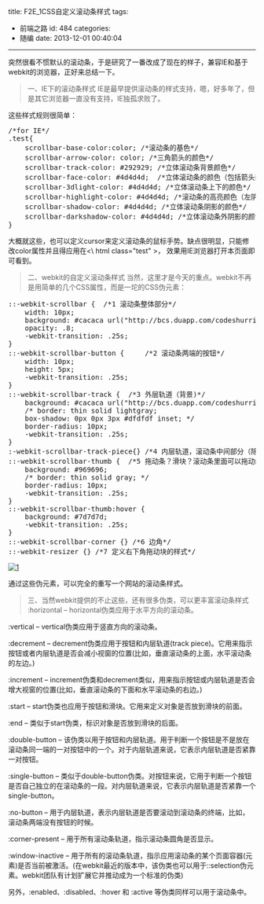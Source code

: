 title: F2E_1CSS自定义滚动条样式
tags:
  - 前端之路
id: 484
categories:
  - 随编
date: 2013-12-01 00:40:04
---

突然很看不惯默认的滚动条，于是研究了一番改成了现在的样子，兼容IE和基于webkit的浏览器，正好来总结一下。
> 一、IE下的滚动条样式
IE是最早提供滚动条的样式支持，嗯，好多年了，但是其它浏览器一直没有支持，IE独孤求败了。

这些样式规则很简单：
<pre>/*for IE*/
.test{
    scrollbar-base-color:color; /*滚动条的基色*/
    scrollbar-arrow-color: color; /*三角箭头的颜色*/
    scrollbar-track-color: #292929; /*立体滚动条背景颜色*/
    scrollbar-face-color: #4d4d4d;  /*立体滚动条的颜色（包括箭头部分的背景色）*/
    scrollbar-3dlight-color: #4d4d4d; /*立体滚动条上下的颜色*/
    scrollbar-highlight-color: #4d4d4d; /*滚动条的高亮颜色（左阴影）*/
    scrollbar-shadow-color: #4d4d4d; /*立体滚动条阴影的颜色*/
    scrollbar-darkshadow-color: #4d4d4d; /*立体滚动条外阴影的颜色*/
}</pre>

<!--more -->

大概就这些，也可以定义cursor来定义滚动条的鼠标手势。缺点很明显，只能修改color属性并且得应用在<\ html class="test" \>，
效果用IE浏览器打开本页面即可看到。
> 二、webkit的自定义滚动条样式
当然，这里才是今天的重点。webkit不再是用简单的几个CSS属性，而是一坨的CSS伪元素：
<pre>::-webkit-scrollbar {  /*1 滚动条整体部分*/
    width: 10px;
    background: #cacaca url("http://bcs.duapp.com/codeshurrik-123/mooning.jpg?sign=MBO:C7bc76a3d7869d24b1c5964a25ffb5bb:s3S%2FFtWxGP9hf6DeUloXiHK57kA%3D");
    opacity: .8;	
    -webkit-transition: .25s;
}
::-webkit-scrollbar-button {	 /*2 滚动条两端的按钮*/
    width: 10px;
    height: 5px;
    -webkit-transition: .25s;
}
::-webkit-scrollbar-track {	 /*3 外层轨道（背景)*/
    background: #cacaca url("http://bcs.duapp.com/codeshurrik-123/mooning.jpg?sign=MBO:C7bc76a3d7869d24b1c5964a25ffb5bb:s3S%2FFtWxGP9hf6DeUloXiHK57kA%3D");
    /* border: thin solid lightgray; 
    box-shadow: 0px 0px 3px #dfdfdf inset; */
    border-radius: 10px;
    -webkit-transition: .25s;
}
:-webkit-scrollbar-track-piece{} /*4 内层轨道，滚动条中间部分（除去）*/
::-webkit-scrollbar-thumb {	 /*5 拖动条？滑块？滚动条里面可以拖动的那个，肿么翻译好呢？*/
    background: #969696;
    /* border: thin solid gray; */
    border-radius: 10px;
    -webkit-transition: .25s;
}
::-webkit-scrollbar-thumb:hover {
    background: #7d7d7d;
    -webkit-transition: .25s;
}
::-webkit-scrollbar-corner {} /*6 边角*/
::-webkit-resizer {} /*7 定义右下角拖动块的样式*/
</pre>

[![](http://bcs.duapp.com/codeshurrik-123/d8bea9ca0a46f21fbf8c08e7f6246b600d33aebb.png "1")](http://bcs.duapp.com/codeshurrik-123/d8bea9ca0a46f21fbf8c08e7f6246b600d33aebb.png)

通过这些伪元素，可以完全的重写一个网站的滚动条样式。

> 三、当然webkit提供的不止这些，还有很多伪类，可以更丰富滚动条样式
:horizontal – horizontal伪类应用于水平方向的滚动条。

:vertical – vertical伪类应用于竖直方向的滚动条。

:decrement – decrement伪类应用于按钮和内层轨道(track piece)。它用来指示按钮或者内层轨道是否会减小视窗的位置(比如，垂直滚动条的上面，水平滚动条的左边。)

:increment – increment伪类和decrement类似，用来指示按钮或内层轨道是否会增大视窗的位置(比如，垂直滚动条的下面和水平滚动条的右边。)

:start – start伪类也应用于按钮和滑块。它用来定义对象是否放到滑块的前面。

:end – 类似于start伪类，标识对象是否放到滑块的后面。

:double-button – 该伪类以用于按钮和内层轨道。用于判断一个按钮是不是放在滚动条同一端的一对按钮中的一个。对于内层轨道来说，它表示内层轨道是否紧靠一对按钮。

:single-button – 类似于double-button伪类。对按钮来说，它用于判断一个按钮是否自己独立的在滚动条的一段。对内层轨道来说，它表示内层轨道是否紧靠一个single-button。

:no-button – 用于内层轨道，表示内层轨道是否要滚动到滚动条的终端，比如，滚动条两端没有按钮的时候。

:corner-present – 用于所有滚动条轨道，指示滚动条圆角是否显示。

:window-inactive – 用于所有的滚动条轨道，指示应用滚动条的某个页面容器(元素)是否当前被激活。(在webkit最近的版本中，该伪类也可以用于::selection伪元素。webkit团队有计划扩展它并推动成为一个标准的伪类)

另外，:enabled、:disabled、:hover 和 :active 等伪类同样可以用于滚动条中。